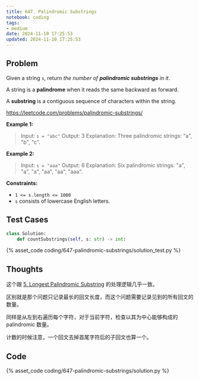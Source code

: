 ```yaml
---
title: 647. Palindromic Substrings
notebook: coding
tags:
- medium
date: 2024-11-10 17:25:53
updated: 2024-11-10 17:25:53
---
```

## Problem

Given a string `s`, return _the number of **palindromic substrings** in it_.

A string is a **palindrome** when it reads the same backward as forward.

A **substring** is a contiguous sequence of characters within the string.

<https://leetcode.com/problems/palindromic-substrings/>

**Example 1:**

> Input: `s = "abc"`
> Output: 3
> Explanation: Three palindromic strings: "a", "b", "c".

**Example 2:**

> Input: `s = "aaa"`
> Output: 6
> Explanation: Six palindromic strings: "a", "a", "a", "aa", "aa", "aaa".

**Constraints:**

- `1 <= s.length <= 1000`
- `s` consists of lowercase English letters.

## Test Cases

``` python
class Solution:
    def countSubstrings(self, s: str) -> int:
```

{% asset_code coding/647-palindromic-substrings/solution_test.py %}

## Thoughts

这个跟 [5. Longest Palindromic Substring](5-longest-palindromic-substring) 的处理逻辑几乎一致。

区别就是那个问题只记录最长的回文长度，而这个问题需要记录见到的所有回文的数量。

同样是从左到右遍历每个字符，对于当前字符，检查以其为中心能够构成的 palindromic 数量。

计数的时候注意，一个回文去掉首尾字符后的子回文也算一个。

## Code

{% asset_code coding/647-palindromic-substrings/solution.py %}
